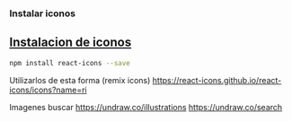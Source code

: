 ### Instalar iconos
## [Instalacion de iconos](https://www.npmjs.com/package/react-icons)
```bash
npm install react-icons --save
```

Utilizarlos de esta forma (remix icons)
https://react-icons.github.io/react-icons/icons?name=ri

Imagenes buscar
https://undraw.co/illustrations
https://undraw.co/search
